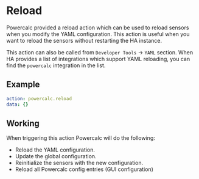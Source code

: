 # Reload

Powercalc provided a reload action which can be used to reload sensors when you modify the YAML configuration.
This action is useful when you want to reload the sensors without restarting the HA instance.

This action can also be called from `Developer Tools` -> `YAML` section.
When HA provides a list of integrations which support YAML reloading, you can find the `powercalc` integration in the list.

## Example

```yaml
action: powercalc.reload
data: {}
```

## Working

When triggering this action Powercalc will do the following:

- Reload the YAML configuration.
- Update the global configuration.
- Reinitialize the sensors with the new configuration.
- Reload all Powercalc config entries (GUI configuration)

